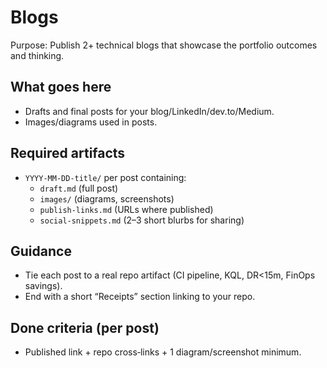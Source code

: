 # Blogs

Purpose: Publish 2+ technical blogs that showcase the portfolio outcomes and thinking.

## What goes here
- Drafts and final posts for your blog/LinkedIn/dev.to/Medium.
- Images/diagrams used in posts.

## Required artifacts
- `YYYY-MM-DD-title/` per post containing:
  - `draft.md` (full post)
  - `images/` (diagrams, screenshots)
  - `publish-links.md` (URLs where published)
  - `social-snippets.md` (2–3 short blurbs for sharing)

## Guidance
- Tie each post to a real repo artifact (CI pipeline, KQL, DR<15m, FinOps savings).
- End with a short “Receipts” section linking to your repo.

## Done criteria (per post)
- Published link + repo cross‑links + 1 diagram/screenshot minimum.
